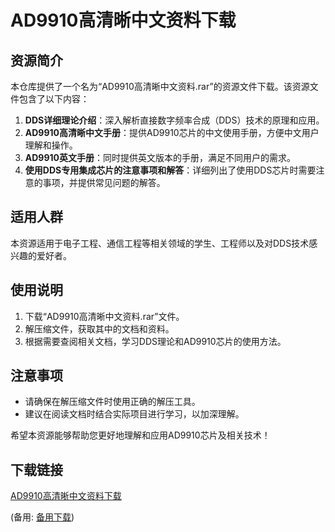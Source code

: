 # AD9910高清晰中文资料下载

## 资源简介

本仓库提供了一个名为“AD9910高清晰中文资料.rar”的资源文件下载。该资源文件包含了以下内容：

1. **DDS详细理论介绍**：深入解析直接数字频率合成（DDS）技术的原理和应用。
2. **AD9910高清晰中文手册**：提供AD9910芯片的中文使用手册，方便中文用户理解和操作。
3. **AD9910英文手册**：同时提供英文版本的手册，满足不同用户的需求。
4. **使用DDS专用集成芯片的注意事项和解答**：详细列出了使用DDS芯片时需要注意的事项，并提供常见问题的解答。

## 适用人群

本资源适用于电子工程、通信工程等相关领域的学生、工程师以及对DDS技术感兴趣的爱好者。

## 使用说明

1. 下载“AD9910高清晰中文资料.rar”文件。
2. 解压缩文件，获取其中的文档和资料。
3. 根据需要查阅相关文档，学习DDS理论和AD9910芯片的使用方法。

## 注意事项

- 请确保在解压缩文件时使用正确的解压工具。
- 建议在阅读文档时结合实际项目进行学习，以加深理解。

希望本资源能够帮助您更好地理解和应用AD9910芯片及相关技术！

## 下载链接
[AD9910高清晰中文资料下载](https://pan.quark.cn/s/53dd33570985) 

(备用: [备用下载](https://pan.baidu.com/s/1O8pojKzd5hTdUTwPyGFovw?pwd=1234))

